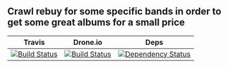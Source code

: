Crawl rebuy for some specific bands in order to get some great albums for a small price
---
| Travis | Drone.io | Deps |
| --- | --- | --- |
| [![Build Status](https://travis-ci.org/doooeeerte/offersCrawler.svg?branch=master)](https://travis-ci.org/doooeeerte/offersCrawler) | [![Build Status](https://drone.io/github.com/doooeeerte/offersCrawler/status.png)](https://drone.io/github.com/doooeeerte/offersCrawler/latest) | [![Dependency Status](https://gemnasium.com/doooeeerte/offersCrawler.svg)](https://gemnasium.com/doooeeerte/offersCrawler) |